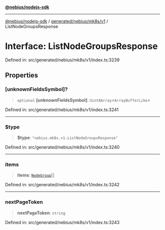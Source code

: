 [**@nebius/nodejs-sdk**](../../../../../README.md)

---

[@nebius/nodejs-sdk](../../../../../README.md) / [generated/nebius/mk8s/v1](../README.md) / ListNodeGroupsResponse

# Interface: ListNodeGroupsResponse

Defined in: src/generated/nebius/mk8s/v1/index.ts:3239

## Properties

### \[unknownFieldsSymbol\]?

> `optional` **\[unknownFieldsSymbol\]**: `Uint8Array`\<`ArrayBufferLike`\>

Defined in: src/generated/nebius/mk8s/v1/index.ts:3241

---

### $type

> **$type**: `"nebius.mk8s.v1.ListNodeGroupsResponse"`

Defined in: src/generated/nebius/mk8s/v1/index.ts:3240

---

### items

> **items**: [`NodeGroup`](NodeGroup.md)[]

Defined in: src/generated/nebius/mk8s/v1/index.ts:3242

---

### nextPageToken

> **nextPageToken**: `string`

Defined in: src/generated/nebius/mk8s/v1/index.ts:3243
